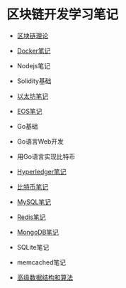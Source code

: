 # 区块链开发学习笔记

- [区块链理论](./区块链理论/README.md)

- [Docker笔记](./Docker/README.md)

- Nodejs笔记

- Solidity基础
- [以太坊笔记](./以太坊/README.md)

- [EOS笔记](./EOS/README.md)

- Go基础
- Go语言Web开发
- 用Go语言实现比特币

- [Hyperledger笔记](./Hyperledger/READE.md)

- [比特币笔记](./比特币/README.md)

- [MySQL笔记](./数据库/MySQL/README.md)
- [Redis笔记](./数据库/Redis/README.md)
- [MongoDB笔记](./数据库/MongoDB/README.md)
- SQLite笔记
- memcached笔记

- [高级数据结构和算法](./高级数据结构和算法/README.md)

